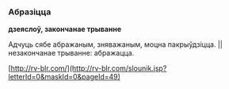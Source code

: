 ### Абразіцца
**дзеяслоў, закончанае трыванне**

Адчуць сябе абражаным, зняважаным, моцна пакрыўдзіцца. || незакончанае трыванне: абражацца.

<a rel="author">[http://rv-blr.com/](http://rv-blr.com/slounik.jsp?letterId=0&maskId=0&pageId=49)</a>
